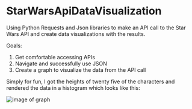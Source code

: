 # StarWarsApiDataVisualization
Using Python Requests and Json libraries to make an API call to the Star Wars API and create data visualizations with the results.

Goals:
1. Get comfortable accessing APIs
2. Navigate and successfully use JSON
3. Create a graph to visualize the data from the API call

Simply for fun, I got the heights of twenty five of the characters and rendered the data in a histogram which looks like this:

![image of graph](./StarsWarsHeights.PNG)
